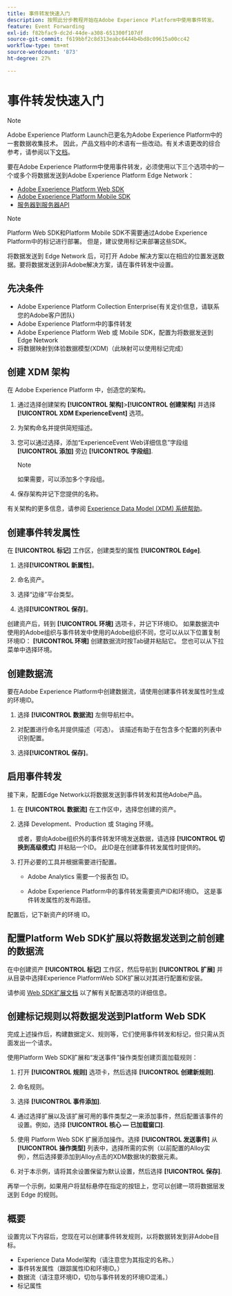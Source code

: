 ```yaml
---
title: 事件转发快速入门
description: 按照此分步教程开始在Adobe Experience Platform中使用事件转发。
feature: Event Forwarding
exl-id: f82bfac9-dc2d-44de-a308-651300f107df
source-git-commit: f619bbf2c8d313eabc6444b4bd8c09615a00cc42
workflow-type: tm+mt
source-wordcount: '873'
ht-degree: 27%

---
```


# 事件转发快速入门

>[!NOTE]
>
>Adobe Experience Platform Launch已更名为Adobe Experience Platform中的一套数据收集技术。 因此，产品文档中的术语有一些改动。有关术语更改的综合参考，请参阅以下[文档](../../term-updates.md)。

要在Adobe Experience Platform中使用事件转发，必须使用以下三个选项中的一个或多个将数据发送到Adobe Experience Platform Edge Network：

* [Adobe Experience Platform Web SDK](../../extensions/client/sdk/overview.md)
* [Adobe Experience Platform Mobile SDK](https://sdkdocs.com)
* [服务器到服务器API](https://experienceleague.adobe.com/docs/audience-manager/user-guide/api-and-sdk-code/dcs/dcs-apis/dcs-s2s.html?lang=en)

>[!NOTE]
>Platform Web SDK和Platform Mobile SDK不需要通过Adobe Experience Platform中的标记进行部署。 但是，建议使用标记来部署这些SDK。

将数据发送到 Edge Network 后，可打开 Adobe 解决方案以在相应的位置发送数据。要将数据发送到非Adobe解决方案，请在事件转发中设置。

## 先决条件

* Adobe Experience Platform Collection Enterprise(有关定价信息，请联系您的Adobe客户团队)
* Adobe Experience Platform中的事件转发
* Adobe Experience Platform Web 或 Mobile SDK，配置为将数据发送到 Edge Network
* 将数据映射到体验数据模型(XDM)（此映射可以使用标记完成）

## 创建 XDM 架构

在 Adobe Experience Platform 中，创造您的架构。

1. 通过选择创建架构 **[!UICONTROL 架构]**>**[!UICONTROL 创建架构]** 并选择 **[!UICONTROL XDM ExperienceEvent]** 选项。

1. 为架构命名并提供简短描述。

1. 您可以通过选择，添加“ExperienceEvent Web详细信息”字段组 **[!UICONTROL 添加]** 旁边 **[!UICONTROL 字段组]**.

   >[!NOTE]
   >
   >如果需要，可以添加多个字段组。

1. 保存架构并记下您提供的名称。

有关架构的更多信息，请参阅 [Experience Data Model (XDM) 系统帮助](https://experienceleague.adobe.com/docs/experience-platform/xdm/home.html?lang=zh-Hans)。

## 创建事件转发属性

在 **[!UICONTROL 标记]** 工作区，创建类型的属性 **[!UICONTROL Edge]**.

1. 选择&#x200B;**[!UICONTROL 新属性]**。

1. 命名资产。

1. 选择“边缘”平台类型。

1. 选择&#x200B;**[!UICONTROL 保存]**。

创建资产后，转到 **[!UICONTROL 环境]** 选项卡，并记下环境ID。 如果数据流中使用的Adobe组织与事件转发中使用的Adobe组织不同，您可以从以下位置复制环境ID： **[!UICONTROL 环境]** 创建数据流时按Tab键并粘贴它。 您也可以从下拉菜单中选择环境。

## 创建数据流

要在Adobe Experience Platform中创建数据流，请使用创建事件转发属性时生成的环境ID。

1. 选择 **[!UICONTROL 数据流]** 左侧导航栏中。

1. 对配置进行命名并提供描述（可选）。
该描述有助于在包含多个配置的列表中识别配置。

1. 选择&#x200B;**[!UICONTROL 保存]**。

## 启用事件转发

接下来，配置Edge Network以将数据发送到事件转发和其他Adobe产品。

1. 在 **[!UICONTROL 数据流]** 在工作区中，选择您创建的资产。

1. 选择 Development、Production 或 Staging 环境。

   或者，要向Adobe组织外的事件转发环境发送数据，请选择 **[!UICONTROL 切换到高级模式]** 并粘贴一个ID。 此ID是在创建事件转发属性时提供的。

1. 打开必要的工具并根据需要进行配置。

   * Adobe Analytics 需要一个报表包 ID。

   * Adobe Experience Platform中的事件转发需要资产ID和环境ID。 这是事件转发属性的发布路径。

配置后，记下新资产的环境 ID。

## 配置Platform Web SDK扩展以将数据发送到之前创建的数据流

在中创建资产 **[!UICONTROL 标记]** 工作区，然后导航到 **[!UICONTROL 扩展]** 并从目录中选择Experience PlatformWeb SDK扩展以对其进行配置和安装。

请参阅 [Web SDK扩展文档](../../extensions/client/sdk/overview.md) 以了解有关配置选项的详细信息。

## 创建标记规则以将数据发送到Platform Web SDK

完成上述操作后，构建数据定义、规则等，它们使用事件转发和标记，但只需从页面发出一个请求。

使用Platform Web SDK扩展和“发送事件”操作类型创建页面加载规则：

1. 打开 **[!UICONTROL 规则]** 选项卡，然后选择 **[!UICONTROL 创建新规则]**.

1. 命名规则。

1. 选择 **[!UICONTROL 事件添加]**.

1. 通过选择扩展以及该扩展可用的事件类型之一来添加事件，然后配置该事件的设置。例如，选择 **[!UICONTROL 核心 — 已加载窗口]**.

1. 使用 Platform Web SDK 扩展添加操作。选择 **[!UICONTROL 发送事件]** 从 **[!UICONTROL 操作类型]** 列表中，选择所需的实例（以前配置的Alloy实例），然后选择要添加到Alloy点击的XDM数据块的数据元素。

1. 对于本示例，请将其余设置保留为默认设置，然后选择 **[!UICONTROL 保存]**.

再举一个示例，如果用户将鼠标悬停在指定的按钮上，您可以创建一项将数据层发送到 Edge 的规则。

## 概要

设置完以下内容后，您现在可以创建事件转发规则，以将数据转发到非Adobe目标。

* Experience Data Model架构（请注意您为其指定的名称。）
* 事件转发属性（跟踪属性ID和环境ID。）
* 数据流（请注意环境ID，切勿与事件转发的环境ID混淆。）
* 标记属性
